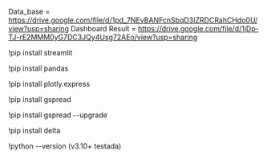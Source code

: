 Data_base = https://drive.google.com/file/d/1pd_7NEvBANFcnSbqD3IZRDCRahCHdo0U/view?usp=sharing
Dashboard Result = https://drive.google.com/file/d/1jDp-TJ-rE2MMM0yG7DC3JQy4Usg72AEo/view?usp=sharing

!pip install streamlit

!pip install pandas

!pip install plotly.express

!pip install gspread

!pip install gspread --upgrade

!pip install delta

!python --version (v3.10+ testada)

